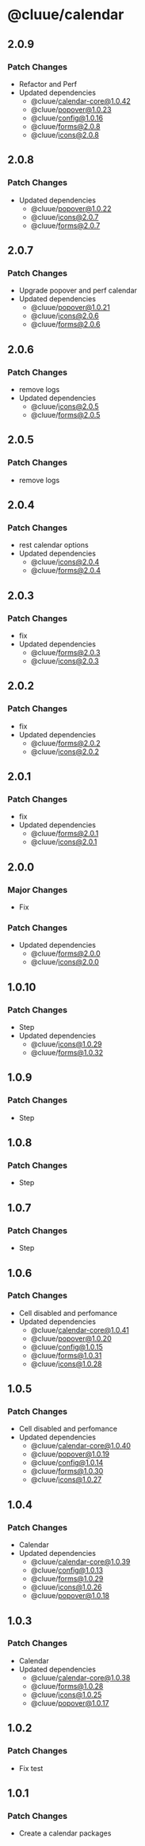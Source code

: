 # @cluue/calendar

## 2.0.9

### Patch Changes

-   Refactor and Perf
-   Updated dependencies
    -   @cluue/calendar-core@1.0.42
    -   @cluue/popover@1.0.23
    -   @cluue/config@1.0.16
    -   @cluue/forms@2.0.8
    -   @cluue/icons@2.0.8

## 2.0.8

### Patch Changes

-   Updated dependencies
    -   @cluue/popover@1.0.22
    -   @cluue/icons@2.0.7
    -   @cluue/forms@2.0.7

## 2.0.7

### Patch Changes

-   Upgrade popover and perf calendar
-   Updated dependencies
    -   @cluue/popover@1.0.21
    -   @cluue/icons@2.0.6
    -   @cluue/forms@2.0.6

## 2.0.6

### Patch Changes

-   remove logs
-   Updated dependencies
    -   @cluue/icons@2.0.5
    -   @cluue/forms@2.0.5

## 2.0.5

### Patch Changes

-   remove logs

## 2.0.4

### Patch Changes

-   rest calendar options
-   Updated dependencies
    -   @cluue/icons@2.0.4
    -   @cluue/forms@2.0.4

## 2.0.3

### Patch Changes

-   fix
-   Updated dependencies
    -   @cluue/forms@2.0.3
    -   @cluue/icons@2.0.3

## 2.0.2

### Patch Changes

-   fix
-   Updated dependencies
    -   @cluue/forms@2.0.2
    -   @cluue/icons@2.0.2

## 2.0.1

### Patch Changes

-   fix
-   Updated dependencies
    -   @cluue/forms@2.0.1
    -   @cluue/icons@2.0.1

## 2.0.0

### Major Changes

-   Fix

### Patch Changes

-   Updated dependencies
    -   @cluue/forms@2.0.0
    -   @cluue/icons@2.0.0

## 1.0.10

### Patch Changes

-   Step
-   Updated dependencies
    -   @cluue/icons@1.0.29
    -   @cluue/forms@1.0.32

## 1.0.9

### Patch Changes

-   Step

## 1.0.8

### Patch Changes

-   Step

## 1.0.7

### Patch Changes

-   Step

## 1.0.6

### Patch Changes

-   Cell disabled and perfomance
-   Updated dependencies
    -   @cluue/calendar-core@1.0.41
    -   @cluue/popover@1.0.20
    -   @cluue/config@1.0.15
    -   @cluue/forms@1.0.31
    -   @cluue/icons@1.0.28

## 1.0.5

### Patch Changes

-   Cell disabled and perfomance
-   Updated dependencies
    -   @cluue/calendar-core@1.0.40
    -   @cluue/popover@1.0.19
    -   @cluue/config@1.0.14
    -   @cluue/forms@1.0.30
    -   @cluue/icons@1.0.27

## 1.0.4

### Patch Changes

-   Calendar
-   Updated dependencies
    -   @cluue/calendar-core@1.0.39
    -   @cluue/config@1.0.13
    -   @cluue/forms@1.0.29
    -   @cluue/icons@1.0.26
    -   @cluue/popover@1.0.18

## 1.0.3

### Patch Changes

-   Calendar
-   Updated dependencies
    -   @cluue/calendar-core@1.0.38
    -   @cluue/forms@1.0.28
    -   @cluue/icons@1.0.25
    -   @cluue/popover@1.0.17

## 1.0.2

### Patch Changes

-   Fix test

## 1.0.1

### Patch Changes

-   Create a calendar packages
